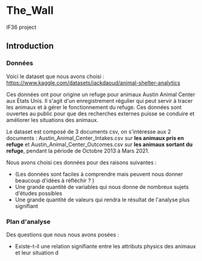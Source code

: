 # The_Wall
IF36 project

## Introduction

### Données

Voici le dataset que nous avons choisi : https://www.kaggle.com/datasets/jackdaoud/animal-shelter-analytics  
  
Ces données ont pour origine un refuge pour animaux Austin Animal Center aux États Unis. Il s'agit d'un enregistrement régulier qui peut servir à tracer les animaux et à gérer le fonctionnement du refuge. Ces données sont ouvertes au public pour que des recherches externes puisse se conduire et améliorer les situations des animaux. 

Le dataset est composé de 3 documents csv, on s'intéresse aux 2 documents : Austin_Animal_Center_Intakes.csv sur **les animaux pris en refuge** et Austin_Animal_Center_Outcomes.csv sur **les animaux sortant du refuge**, pendant la période de Octobre 2013 à Mars 2021.   

Nous avons choisi ces données pour des raisons suivantes :   
+ (Les données sont faciles à comprendre mais peuvent nous donner beaucoup d'idées à réfléchir ? )  
+ Une grande quantité de variables qui nous donne de nombreux sujets d'études possibles  
+ Une grande quantité de valeurs qui rendra le résultat de l'analyse plus signifiant  

### Plan d'analyse

Des questions que nous nous avons posées :   
+ Existe-t-il une relation signifiante entre les attributs physics des animaux et leur situation d
